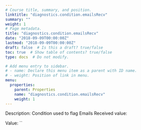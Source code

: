 ```yaml
---
# Course title, summary, and position.
linktitle: "diagnostics.condition.emailsRecv"
summary: ""
weight: 1
# Page metadata.
title: "diagnostics.condition.emailsRecv"
date: "2018-09-09T00:00:00Z"
lastmod: "2018-09-09T00:00:00Z"
draft: false  # Is this a draft? true/false
toc: true  # Show table of contents? true/false
type: docs  # Do not modify.

# Add menu entry to sidebar.
# - name: Declare this menu item as a parent with ID name.
# - weight: Position of link in menu.
menu:
  properties:
    parent: Properties
    name: "diagnostics.condition.emailsRecv"
    weight: 1
---
```


Description: Condition used to flag Emails Received value:


Value: ``